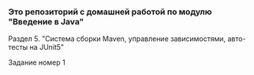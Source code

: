 ### Это репозиторий с домашней работой по модулю "Введение в Java"

Раздел 5. "Система сборки Maven, управление зависимостями, авто-тесты на JUnit5"

Задание номер 1
